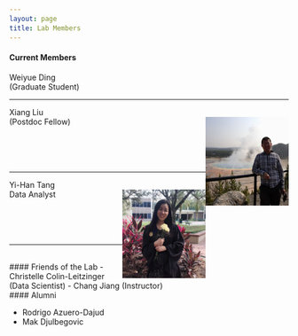```yaml
---
layout: page
title: Lab Members
---
```


#### Current Members

Weiyue Ding <br>
(Graduate Student) <br>

---

Xiang Liu<br>
<img style="float: right;width:150px;height:160px;"
src="/assets/themes/twitter/bootstrap/img/xiangliu.jpg"> 
(Postdoc Fellow) <br><br><br><br><br>

---

Yi-Han Tang <br>
<img style="float: right;width:150px;height:160px;"
src="/assets/themes/twitter/bootstrap/img/yihantang.jpg"> 
Data Analyst <br><br><br><br><br>

---

<br>
#### Friends of the Lab
- Christelle Colin-Leitzinger (Data Scientist)
- Chang Jiang (Instructor)

<br>
#### Alumni

- Rodrigo Azuero-Dajud
- Mak Djulbegovic